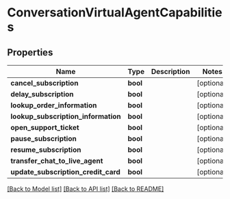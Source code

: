 # ConversationVirtualAgentCapabilities

## Properties
Name | Type | Description | Notes
------------ | ------------- | ------------- | -------------
**cancel_subscription** | **bool** |  | [optional] 
**delay_subscription** | **bool** |  | [optional] 
**lookup_order_information** | **bool** |  | [optional] 
**lookup_subscription_information** | **bool** |  | [optional] 
**open_support_ticket** | **bool** |  | [optional] 
**pause_subscription** | **bool** |  | [optional] 
**resume_subscription** | **bool** |  | [optional] 
**transfer_chat_to_live_agent** | **bool** |  | [optional] 
**update_subscription_credit_card** | **bool** |  | [optional] 

[[Back to Model list]](../README.md#documentation-for-models) [[Back to API list]](../README.md#documentation-for-api-endpoints) [[Back to README]](../README.md)


